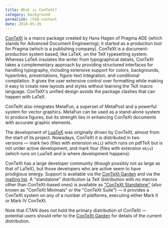 ```yaml
---
title: What is ConTeXt?
category: background
permalink: /FAQ-context
date: 2018-05-26
---
```


[ConTeXt](http://www.pragma-ade.com/) is a macro package
created by Hans Hagen of Pragma ADE (which stands for
Advanced Document Engineering); it started as a production tool
for Pragma (which is a publishing company).  ConTeXt is a
document-production system based, like LaTeX, on the TeX
typesetting system.  Whereas LaTeX insulates the writer from
typographical details, ConTeXt takes a complementary approach by
providing structured interfaces for handling typography, including
extensive support for colors, backgrounds, hyperlinks, presentations,
figure-text integration, and conditional compilation. It gives the
user extensive control over formatting while making it easy to create
new layouts and styles without learning the TeX macro
language. ConTeXt's unified design avoids the package clashes that
can happen with LaTeX.

ConTeXt also integrates MetaFun, a superset of MetaPost and a powerful
system for vector graphics.  MetaFun can be used as a stand-alone
system to produce figures, but its strength lies in enhancing
ConTeXt documents with accurate graphic elements.

The development of [LuaTeX](FAQ-xetex-luatex) was originally driven
by ConTeXt, almost from the start of its project.  Nowadays,
ConTeXt it is distributed in two versions&nbsp;&mdash; mark two (files with
extension `mkii`) which runs on pdfTeX but is not under
active development, and mark four (files with extension
`mkiv`) (which runs on LuaTeX and is where development
happens).

ConTeXt has a large developer community (though possibly not as
large as that of LaTeX), but those developers who are active seem to have
prodigious energy.  Support is available via the
[ConTeXt Garden](http://wiki.contextgarden.net/Main_Page) and via the
[mailing list](https://mailman.ntg.nl/mailman/listinfo/ntg-context).
A "standalone" distribution (a TeX distribution with no macros other than
ConTeXt-based ones) is available as ["ConTeXt
Standalone"](http://wiki.contextgarden.net/ConTeXt_Standalone) (also
known as "ConTeXt Minimals" or the "ConTeXt Suite") &mdash; it provides
a ConTeXt system on any of a number of platforms, executing either
Mark&nbsp;II or Mark&nbsp;IV ConTeXt.

Note that CTAN does _not_ hold the primary distribution of
ConTeXt&nbsp;&mdash; potential users should refer to the
[ConTeXt Garden](http://contextgarden.net) for details
of the
current distribution.

